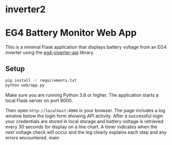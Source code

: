 # inverter2
# EG4 Battery Monitor Web App

This is a minimal Flask application that displays battery voltage from an EG4 inverter using the [eg4-inverter-api](https://pypi.org/project/eg4-inverter-api/) library.

## Setup

```bash
pip install -r requirements.txt
python web/app.py
```

Make sure you are running Python 3.8 or higher. The application starts a local
Flask server on port 8000.


Then open `http://localhost:8000` in your browser. The page includes a log window below the login form showing API activity. After a successful login your credentials are stored in local storage and battery voltage is retrieved every 30 seconds for display on a line chart. A timer indicates when the next voltage check will occur and the log clearly explains each step and any errors encountered.
 main
